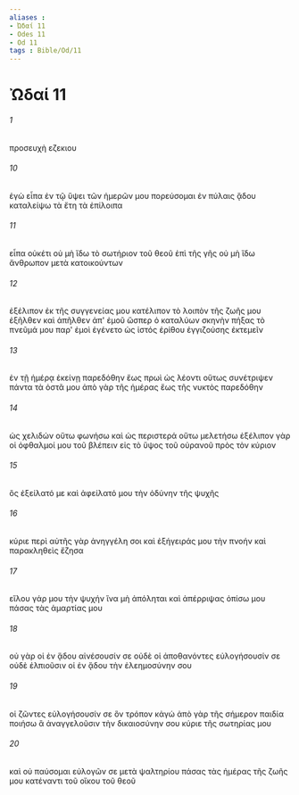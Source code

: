 ```yaml
---
aliases : 
- Ὠδαί 11
- Odes 11
- Od 11
tags : Bible/Od/11
---
```


# Ὠδαί 11

###### 1
προσευχὴ εζεκιου
###### 10
ἐγὼ εἶπα ἐν τῷ ὕψει τῶν ἡμερῶν μου πορεύσομαι ἐν πύλαις ᾅδου καταλείψω τὰ ἔτη τὰ ἐπίλοιπα
###### 11
εἶπα οὐκέτι οὐ μὴ ἴδω τὸ σωτήριον τοῦ θεοῦ ἐπὶ τῆς γῆς οὐ μὴ ἴδω ἄνθρωπον μετὰ κατοικούντων
###### 12
ἐξέλιπον ἐκ τῆς συγγενείας μου κατέλιπον τὸ λοιπὸν τῆς ζωῆς μου ἐξῆλθεν καὶ ἀπῆλθεν ἀπ' ἐμοῦ ὥσπερ ὁ καταλύων σκηνὴν πήξας τὸ πνεῦμά μου παρ' ἐμοὶ ἐγένετο ὡς ἱστός ἐρίθου ἐγγιζούσης ἐκτεμεῖν
###### 13
ἐν τῇ ἡμέρᾳ ἐκείνῃ παρεδόθην ἕως πρωὶ ὡς λέοντι οὕτως συνέτριψεν πάντα τὰ ὀστᾶ μου ἀπὸ γὰρ τῆς ἡμέρας ἕως τῆς νυκτὸς παρεδόθην
###### 14
ὡς χελιδών οὕτω φωνήσω καὶ ὡς περιστερά οὕτω μελετήσω ἐξέλιπον γὰρ οἱ ὀφθαλμοί μου τοῦ βλέπειν εἰς τὸ ὕψος τοῦ οὐρανοῦ πρὸς τὸν κύριον
###### 15
ὃς ἐξείλατό με καὶ ἀφείλατό μου τὴν ὀδύνην τῆς ψυχῆς
###### 16
κύριε περὶ αὐτῆς γὰρ ἀνηγγέλη σοι καὶ ἐξήγειράς μου τὴν πνοήν καὶ παρακληθεὶς ἔζησα
###### 17
εἵλου γάρ μου τὴν ψυχήν ἵνα μὴ ἀπόληται καὶ ἀπέρριψας ὀπίσω μου πάσας τὰς ἁμαρτίας μου
###### 18
οὐ γὰρ οἱ ἐν ᾅδου αἰνέσουσίν σε οὐδὲ οἱ ἀποθανόντες εὐλογήσουσίν σε οὐδὲ ἐλπιοῦσιν οἱ ἐν ᾅδου τὴν ἐλεημοσύνην σου
###### 19
οἱ ζῶντες εὐλογήσουσίν σε ὃν τρόπον κἀγώ ἀπὸ γὰρ τῆς σήμερον παιδία ποιήσω ἃ ἀναγγελοῦσιν τὴν δικαιοσύνην σου κύριε τῆς σωτηρίας μου
###### 20
καὶ οὐ παύσομαι εὐλογῶν σε μετὰ ψαλτηρίου πάσας τὰς ἡμέρας τῆς ζωῆς μου κατέναντι τοῦ οἴκου τοῦ θεοῦ
